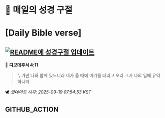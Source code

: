 # 🙏 매일의 성경 구절
# [Daily Bible verse]
## [![README에 성경구절 업데이트](https://github.com/DONGSUKA/first_test/actions/workflows/update-readme-bible.yml/badge.svg)](https://github.com/DONGSUKA/first_test/actions/workflows/update-readme-bible.yml)
<!-- START_BIBLE_VERSE -->
📖 **디모데후서 4:11**
> 누가만 나와 함께 있느니라 네가 올 때에 마가를 데리고 오라 그가 나의 일에 유익하니라

🕊️ _업데이트 시각: 2025-09-19 07:54:53 KST_
  <!-- END_BIBLE_VERSE -->
## GITHUB_ACTION
